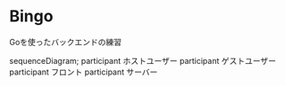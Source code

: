 # Bingo
Goを使ったバックエンドの練習

sequenceDiagram;
participant ホストユーザー
participant ゲストユーザー
participant フロント
participant サーバー